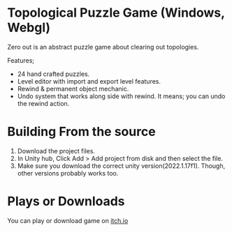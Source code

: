 # Topological Puzzle Game (Windows, Webgl)

Zero out is an abstract puzzle game about clearing out topologies. 

Features;

- 24 hand crafted puzzles. 
- Level editor with import and export level features. 
- Rewind & permanent object mechanic.
- Undo system that works along side with rewind. It means; you can undo the rewind action.

# Building From the source

1. Download the project files.
2. In Unity hub, Click Add > Add project from disk and then select the file. 
3. Make sure you download the correct unity version(2022.1.17f1). Though, other versions probably works too.   

# Plays or Downloads

You can play or download game on [itch.io](https://ahmet-bugra-erbas.itch.io/zero-out)
